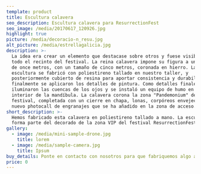 ```yaml
---
template: product
title: Escultura calavera
seo_description: Escultura calavera para ResurrectionFest
seo_image: /media/20170617_120926.jpg
highlight: true
picture: /media/decoracio-n_resu.jpg
alt_picture: /media/estrellagalicia.jpg
description: >-
  La idea era crear un elemento que destacase sobre otros y fuese visible desde
  todo el recinto del festival. La reina calavera impone su figura a una altura
  de once metros, con un tamaño de cinco metros, coronada en hierro. La
  escultura se fabricó con poliestireno tallado en nuestro taller, y
  posteriormente cubierto de resina para aportar consistencia y durabilidad, y
  finalmente se aplicaron los detalles de pintura. Como detalles finales se
  iluminaron las cuencas de los ojos y se instaló un equipo de humo en el
  interior de la mandíbula. La calavera corona la zona "Pandemonium" del
  festival, completada con un cierre en chapa, lonas, corpóreos envejecidos y un
  nuevo photocall de engranajes que se ha añadido en la zona de acceso.
short_description: >-
  Hemos fabricado esta calavera en poliestireno tallado a mano. La escultura
  forma parte del decorado de la zona VIP del festival ResurrectionFest
gallery:
  - image: /media/mini-sample-drone.jpg
    title: lorem
  - image: /media/sample-camera.jpg
    title: Ipsum
buy_details: Ponte en contacto con nosotros para que fabriquemos algo así para ti.
price: 0
---
```


